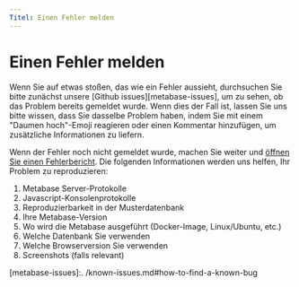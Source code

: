 ```yaml
---
Titel: Einen Fehler melden
---
```



# Einen Fehler melden


Wenn Sie auf etwas stoßen, das wie ein Fehler aussieht, durchsuchen Sie bitte zunächst unsere [Github issues][metabase-issues], um zu sehen, ob das Problem bereits gemeldet wurde. Wenn dies der Fall ist, lassen Sie uns bitte wissen, dass Sie dasselbe Problem haben, indem Sie mit einem "Daumen hoch"-Emoji reagieren oder einen Kommentar hinzufügen, um zusätzliche Informationen zu liefern.


Wenn der Fehler noch nicht gemeldet wurde, machen Sie weiter und [öffnen Sie einen Fehlerbericht][metabase-file-bug]. Die folgenden Informationen werden uns helfen, Ihr Problem zu reproduzieren:


1. Metabase Server-Protokolle
2. Javascript-Konsolenprotokolle
3. Reproduzierbarkeit in der Musterdatenbank
4. Ihre Metabase-Version
5. Wo wird die Metabase ausgeführt (Docker-Image, Linux/Ubuntu, etc.)
6. Welche Datenbank Sie verwenden
7. Welche Browserversion Sie verwenden
8. Screenshots (falls relevant)


[metabase-file-bug]: https://github.com/metabase/metabase/issues/new/choose
[metabase-issues]:. /known-issues.md#how-to-find-a-known-bug

